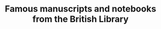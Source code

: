 ﻿---
layout: data-item
category: data
permalink: data/famous-manuscripts-and-notebooks-from-the-british-library
title: Famous manuscripts and notebooks from the British Library
provider: British Library
description: An incredible collection of (illuminated) manuscripts from the 4th century onwards, including pages from Leonardo da Vinci's notebook and illustrations for Mandeville's travels
contact: Customer-Services@bl.uk
portal: "http://www.europeana.eu/portal/search.html?query=europeana_collectionName%3A9200397*&rows=96" 
console: "http://labs.europeana.eu/api/console/?function=search&query=europeana_collectionName%3A9200397*&rows=96"
providerurl: "http://www.bl.uk/"
imageurl: 
  - "/img/datasets/9200397_BL.jpg"
tags:
- Manuscripts
- Illustrations

licenses:
  - Creative Commons Public Domain Mark 
---